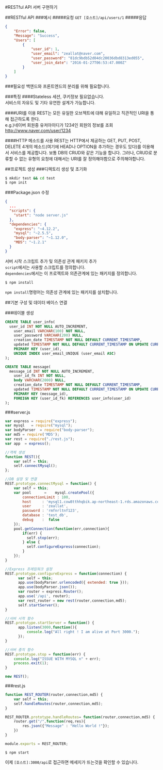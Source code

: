#RESTful API 서버 구현하기

##RESTful API
###예시
#####요청
```GET [호스트]/api/users/1```
#####응답
```json
{
    "Error": false,
    "Message": "Success",
    "Users": [
        {
            "user_id": 1,
            "user_email": "zeallat@naver.com",
            "user_password": "81dc9bdb52d04dc20036dbd8313ed055",
            "user_join_date": "2016-01-27T06:53:47.000Z"
        }
    ]
}
```

###필요성
백엔드와 프론트엔드의 분리를 위해 필요합니다.  

###특징
####Stateless
세션, 쿠키정보 필요없습니다.    
서비스의 자유도 및 기타 유연한 설계가 가능합니다.

####URI를 이용
REST는 모든 유일한 오브젝트에 대해 유일하고 직관적인 URI을 통해 접근하도록 한다.  
e.g.)네이버 회원중 유저아이디가 1234인 회원의 정보를 조회  
http://www.naver.com/user/1234  

####HTTP 메소드를 사용
REST는 HTTP에서 제공하는 GET, PUT, POST, DELETE 4개의 메소드(여기에 HEAD나 OPTION을 추가하는 경우도 있다)를 이용해서 서비스를 제공합니다. 보통 DB의 CRUD와 같은 기능을 합니다.
그러나, CRUD로 분류할 수 없는 유형의 요청에 대해서는 URI를 잘 정의해야함으로 주의해야합니다.

##프로젝트 생성
###디렉토리 생성 및 초기화
```bash
$ mkdir test && cd test
$ npm init
```

###Package.json 수정
```json
{
  ...
  "scripts": {
    "start": "node server.js"
  },
  "dependencies": {
    "express": "~4.12.2",
    "mysql": "~2.5.5",
    "body-parser": "~1.12.0",
    "MD5": "~1.2.1"
  }
}
```
서버 시작 스크립트 추가 및 의존성 관계 패키지 추가  
```script```에서는 사용할 스크립트를 정의합니다.  
```dependencies```에서는 이 프로젝트와 의존관계에 있는 패키지를 정의합니다.  
```shell
$ npm install
```
```npm install```명령어는 의존성 관계에 있는 패키지를 설치합니다.  

##기본 구성 및 데이터 베이스 연결

###테이블 생성

```sql
CREATE TABLE user_info(
  user_id INT NOT NULL AUTO_INCREMENT,
    user_email VARCHAR(100) NOT NULL,
    user_password VARCHAR(200) NULL,
    creation_date TIMESTAMP NOT NULL DEFAULT CURRENT_TIMESTAMP,
    updated TIMESTAMP NOT NULL DEFAULT CURRENT_TIMESTAMP ON UPDATE CURRENT_TIMESTAMP,
    PRIMARY KEY (user_id),
    UNIQUE INDEX user_email_UNIQUE (user_email ASC)
);

CREATE TABLE message(
  message_id INT NOT NULL AUTO_INCREMENT,
    user_id_fk INT NOT NULL,
    body VARCHAR(2000) NULL,
    creation_date TIMESTAMP NOT NULL DEFAULT CURRENT_TIMESTAMP,
    updated TIMESTAMP NOT NULL DEFAULT CURRENT_TIMESTAMP ON UPDATE CURRENT_TIMESTAMP,
    PRIMARY KEY (message_id),
    FOREIGN KEY (user_id_fk) REFERENCES user_info(user_id)
);
```

###server.js
```javascript
var express = require("express");
var mysql   = require("mysql");
var bodyParser  = require("body-parser");
var md5 = require('MD5');
var rest = require("./rest.js");
var app  = express();

//객체 생성
function REST(){
    var self = this;
    self.connectMysql();
};

//DB 설정 및 연결
REST.prototype.connectMysql = function() {
    var self = this;
    var pool      =    mysql.createPool({
        connectionLimit : 100,
        host     : 'mysql1.cow8tthhqbik.ap-northeast-1.rds.amazonaws.com',
        user     : 'zeallat',
        password : 'rmfnrltnf123',
        database : 'test_db',
        debug    :  false
    });
    pool.getConnection(function(err,connection){
        if(err) {
          self.stop(err);
        } else {
          self.configureExpress(connection);
        }
    });
}

//Express 프레임워크 설정
REST.prototype.configureExpress = function(connection) {
      var self = this;
      app.use(bodyParser.urlencoded({ extended: true }));
      app.use(bodyParser.json());
      var router = express.Router();
      app.use('/api', router);
      var rest_router = new rest(router,connection,md5);
      self.startServer();
}

//서버 시작 함수
REST.prototype.startServer = function() {
      app.listen(3000,function(){
          console.log("All right ! I am alive at Port 3000.");
      });
}

//서버 중지 함수
REST.prototype.stop = function(err) {
    console.log("ISSUE WITH MYSQL n" + err);
    process.exit(1);
}

new REST();
```

###rest.js
```javascript
function REST_ROUTER(router,connection,md5) {
    var self = this;
    self.handleRoutes(router,connection,md5);
}

REST_ROUTER.prototype.handleRoutes= function(router,connection,md5) {
    router.get("/",function(req,res){
        res.json({"Message" : "Hello World !"});
    })
}

module.exports = REST_ROUTER;
```
  
```shell
$ npm start
```
이제 ```[호스트]:3000/api```로 접근하면 메세지가 뜨는것을 확인할 수 있습니다.  


